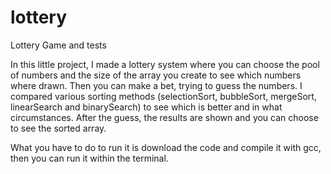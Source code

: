 # lottery
Lottery Game and tests

In this little project, I made a lottery system where you can choose the pool of numbers and the size of the array you create to see which numbers where drawn. Then you can make a bet, trying to guess the numbers.
I compared various sorting methods (selectionSort, bubbleSort, mergeSort, linearSearch and binarySearch) to see which is better and in what circumstances. After the guess, the results are shown and you can choose to see the sorted array.

What you have to do to run it is download the code and compile it with gcc, then you can run it within the terminal.
